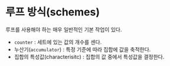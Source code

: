 # 루프 방식(schemes)

루프를 사용해야 하는 매우 일반적인 기본 작업이 있다.

- `counter` : 세트에 있는 값의 개수를 센다.
- 누산기(`accumulator`) : 특정 기준에 따라 집합에 값을 축적한다.
- 집합의 특성값(characterisitc) : 집합의 값 중에서 특성값을 결정한다.